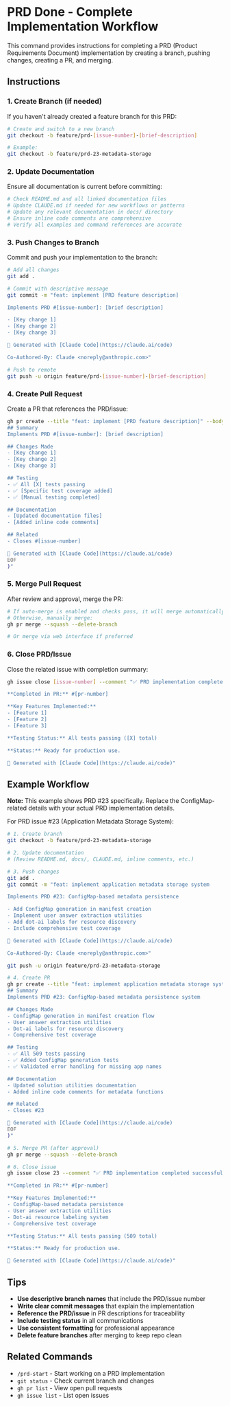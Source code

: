 # PRD Done - Complete Implementation Workflow

This command provides instructions for completing a PRD (Product Requirements Document) implementation by creating a branch, pushing changes, creating a PR, and merging.

## Instructions

### 1. Create Branch (if needed)

If you haven't already created a feature branch for this PRD:

```bash
# Create and switch to a new branch
git checkout -b feature/prd-[issue-number]-[brief-description]

# Example:
git checkout -b feature/prd-23-metadata-storage
```

### 2. Update Documentation

Ensure all documentation is current before committing:

```bash
# Check README.md and all linked documentation files
# Update CLAUDE.md if needed for new workflows or patterns
# Update any relevant documentation in docs/ directory
# Ensure inline code comments are comprehensive
# Verify all examples and command references are accurate
```

### 3. Push Changes to Branch

Commit and push your implementation to the branch:

```bash
# Add all changes
git add .

# Commit with descriptive message
git commit -m "feat: implement [PRD feature description]

Implements PRD #[issue-number]: [brief description]

- [Key change 1]
- [Key change 2]
- [Key change 3]

🤖 Generated with [Claude Code](https://claude.ai/code)

Co-Authored-By: Claude <noreply@anthropic.com>"

# Push to remote
git push -u origin feature/prd-[issue-number]-[brief-description]
```

### 4. Create Pull Request

Create a PR that references the PRD/issue:

```bash
gh pr create --title "feat: implement [PRD feature description]" --body "$(cat <<'EOF'
## Summary
Implements PRD #[issue-number]: [brief description]

## Changes Made
- [Key change 1]
- [Key change 2]
- [Key change 3]

## Testing
- ✅ All [X] tests passing
- ✅ [Specific test coverage added]
- ✅ [Manual testing completed]

## Documentation
- [Updated documentation files]
- [Added inline code comments]

## Related
- Closes #[issue-number]

🤖 Generated with [Claude Code](https://claude.ai/code)
EOF
)"
```

### 5. Merge Pull Request

After review and approval, merge the PR:

```bash
# If auto-merge is enabled and checks pass, it will merge automatically
# Otherwise, manually merge:
gh pr merge --squash --delete-branch

# Or merge via web interface if preferred
```

### 6. Close PRD/Issue

Close the related issue with completion summary:

```bash
gh issue close [issue-number] --comment "✅ PRD implementation completed successfully.

**Completed in PR:** #[pr-number]

**Key Features Implemented:**
- [Feature 1]
- [Feature 2]
- [Feature 3]

**Testing Status:** All tests passing ([X] total)

**Status:** Ready for production use.

🤖 Generated with [Claude Code](https://claude.ai/code)"
```

## Example Workflow

**Note:** This example shows PRD #23 specifically. Replace the ConfigMap-related details with your actual PRD implementation details.

For PRD issue #23 (Application Metadata Storage System):

```bash
# 1. Create branch
git checkout -b feature/prd-23-metadata-storage

# 2. Update documentation
# (Review README.md, docs/, CLAUDE.md, inline comments, etc.)

# 3. Push changes
git add .
git commit -m "feat: implement application metadata storage system

Implements PRD #23: ConfigMap-based metadata persistence

- Add ConfigMap generation in manifest creation
- Implement user answer extraction utilities
- Add dot-ai labels for resource discovery
- Include comprehensive test coverage

🤖 Generated with [Claude Code](https://claude.ai/code)

Co-Authored-By: Claude <noreply@anthropic.com>"

git push -u origin feature/prd-23-metadata-storage

# 4. Create PR
gh pr create --title "feat: implement application metadata storage system" --body "$(cat <<'EOF'
## Summary
Implements PRD #23: ConfigMap-based metadata persistence system

## Changes Made
- ConfigMap generation in manifest creation flow
- User answer extraction utilities
- Dot-ai labels for resource discovery
- Comprehensive test coverage

## Testing
- ✅ All 509 tests passing
- ✅ Added ConfigMap generation tests
- ✅ Validated error handling for missing app names

## Documentation
- Updated solution utilities documentation
- Added inline code comments for metadata functions

## Related
- Closes #23

🤖 Generated with [Claude Code](https://claude.ai/code)
EOF
)"

# 5. Merge PR (after approval)
gh pr merge --squash --delete-branch

# 6. Close issue
gh issue close 23 --comment "✅ PRD implementation completed successfully.

**Completed in PR:** #[pr-number]

**Key Features Implemented:**
- ConfigMap-based metadata persistence
- User answer extraction utilities  
- Dot-ai resource labeling system
- Comprehensive test coverage

**Testing Status:** All tests passing (509 total)

**Status:** Ready for production use.

🤖 Generated with [Claude Code](https://claude.ai/code)"
```

## Tips

- **Use descriptive branch names** that include the PRD/issue number
- **Write clear commit messages** that explain the implementation
- **Reference the PRD/issue** in PR descriptions for traceability
- **Include testing status** in all communications
- **Use consistent formatting** for professional appearance
- **Delete feature branches** after merging to keep repo clean

## Related Commands

- `/prd-start` - Start working on a PRD implementation
- `git status` - Check current branch and changes
- `gh pr list` - View open pull requests
- `gh issue list` - List open issues